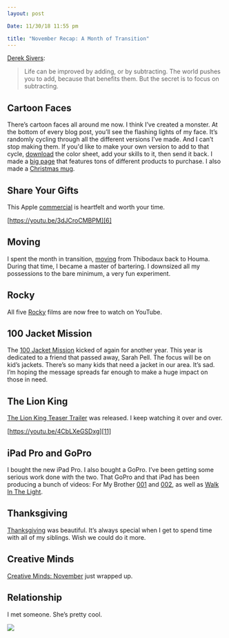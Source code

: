 ```yaml
---
layout: post

Date: 11/30/18 11:55 pm

title: "November Recap: A Month of Transition"
---
```


[Derek Sivers][1]:

> Life can be improved by adding, or by subtracting. The world pushes you to add, because that benefits them. But the secret is to focus on subtracting.

## Cartoon Faces

There’s cartoon faces all around me now. I think I’ve created a monster. At the bottom of every blog post, you’ll see the flashing lights of my face. It’s randomly cycling through all the different versions I’ve made. And I can’t stop making them. If you'd like to make your own version to add to that cycle, [download][2] the color sheet, add your skills to it, then send it back. I made a [big page][3] that features tons of different products to purchase. I also made a [Christmas mug][4].

## Share Your Gifts

This Apple [commercial][5] is heartfelt and worth your time.

[https://youtu.be/3dJCroCMBPM][6]

## Moving

I spent the month in transition, [moving][7] from Thibodaux back to Houma. During that time, I became a master of bartering. I downsized all my possessions to the bare minimum, a very fun experiment.

## Rocky

All five [Rocky][8] films are now free to watch on YouTube.

## 100 Jacket Mission

The [100 Jacket Mission][9] kicked of again for another year. This year is dedicated to a friend that passed away, Sarah Pell. The focus will be on kid’s jackets. There’s so many kids that need a jacket in our area. It’s sad. I’m hoping the message spreads far enough to make a huge impact on those in need.

## The Lion King

[The Lion King Teaser Trailer][10] was released. I keep watching it over and over.

[https://youtu.be/4CbLXeGSDxg][11]

## iPad Pro and GoPro

I bought the new iPad Pro. I also bought a GoPro. I’ve been getting some serious work done with the two. That GoPro and that iPad has been producing a bunch of videos: For My Brother [001][12] and [002][13], as well as [Walk In The Light][14].

## Thanksgiving

[Thanksgiving][15] was beautiful. It’s always special when I get to spend time with all of my siblings. Wish we could do it more.

## Creative Minds

[Creative Minds: November][16] just wrapped up.

## Relationship

I met someone. She’s pretty cool.

![][image-1]

[1]:	https://nashp.com/life-can-be-improved-by-adding-or-by-subtracting-the-world-pushes-you-to-add-because-that-benefits
[2]:	https://i.imgur.com/VvVHUEV.jpg
[3]:	https://nashp.com/cartoon
[4]:	https://nashp.com/christmas-mug
[5]:	https://nashp.com/share-your-gifts
[6]:	https://youtu.be/3dJCroCMBPM
[7]:	https://nashp.com/for-my-brother-001-farewell-to-thibodaux-apartment
[8]:	https://nashp.com/rocky
[9]:	https://nashp.com/jackets
[10]:	https://nashp.com/the-lion-king-official-teaser-trailer
[11]:	https://youtu.be/4CbLXeGSDxg
[12]:	https://nashp.com/for-my-brother-001-farewell-to-thibodaux-apartment
[13]:	https://nashp.com/for-my-brother-002-sundays-at-cross-church
[14]:	https://nashp.com/walk-in-the-light
[15]:	https://nashp.com/thanksgiving-2018
[16]:	https://nashp.com/creative-minds-november

[image-1]:	https://i.imgur.com/ZoNjORY.jpg